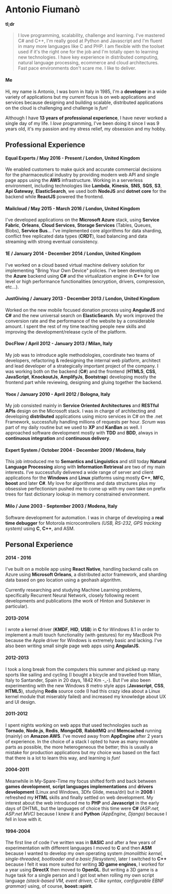 # Antonio Fiumanò #

#### tl;dr ####

> I love programming, scalability, challenge and learning.
> I've mastered C# and C++, I'm really good at Python and Javascript and I'm fluent in many more languages like C and PHP.
> I am flexible with the toolset used if it's the right one for the job and I'm totally open to learning new technologies.
> I have key experience in distributed computing, natural language processing, ecommerce and cloud architectures.
> Fast pace environments don't scare me.
> I like to deliver.

#### Me ####

Hi, my name is Antonio, I was born in Italy in 1985, I'm a **developer** in a wide variety of applications but my *current* focus is on web applications and services because designing and building scalable, distributed applications on the cloud is challenging and challenge is *fun!*

Although I have **13 years of professional experience**, I have never worked a single day of my life.
I *love* programming, I've been doing it since I was 9 years old, it's my passion and my stress relief, my obsession and my hobby.


## Professional Experience ##

#### Equal Experts / May 2016 - Present / London, United Kingdom

We enabled customers to make quick and accurate commercial decisions for the pharmaceutical industry by providing modern web API and single page apps using the **AWS** infrastructure.
Working in a serverless environment, including technologies like **Lambda**, **Kinesis**, **SNS**, **SQS**, **S3**, **Api Gateway**, **ElasticSearch**, we used both **NodeJS** and **dotnet core** for the backend while **ReactJS** powered the frontend.

#### Mailcloud / May 2015 - March 2016 / London, United Kingdom

I've developed applications on the **Microsoft Azure** stack, using **Service Fabric**, **Orleans**, **Cloud Services**, **Storage Services** (Tables, Queues, Blobs), **Service Bus**...
I've implemented core algorithms for data sharding, conflict free replicated data types (**CRDT**), load balancing and data streaming with strong eventual consistency.

#### 1E / January 2014 - December 2014 / London, United Kingdom

I've worked on a cloud based virtual machine delivery solution for implementing "Bring Your Own Device" policies. I've been developing on the **Azure** backend using **C#** and the virtualization engine in **C++** for low level or high performance functionalities (encryption, drivers, compression, etc...).

#### JustGiving / January 2013 - December 2013 / London, United Kingdom

Worked on the new mobile focused donation process using **AngularJS** and **C#** and the new universal search on **ElasticSearch**. My work improved the conversion rate and the performance of the website by a considerable amount. I spent the rest of my time teaching people new skills and improving the development/release cycle of the platform.

#### DocFlow / April 2012 - January 2013 / Milan, Italy

My job was to introduce agile methodologies, coordinate two teams of developers, refactoring & redesigning the internal web platform, architect and lead developer of a strategically important project of the company. I was working both on the backend (**C#**) and the frontend (**HTML5**, **CSS**, **JavaScript**, **KnockoutJs**, **AmplifyJs**, **Bootstrap**) developing mostly the frontend part while reviewing, designing and gluing together the backend.

#### Yoox / January 2010 - April 2012 / Bologna, Italy

My job consisted mainly in **Service Oriented Architectures** and **RESTful APIs** design on the Microsoft stack. I was in charge of architecting and developing **distributed** applications using micro services in C# on the .net Framework, successfully handling millions of requests per hour. *Scrum* was part of my daily routine but we used to **XP** and **KanBan** as well. I approached software development mostly with **TDD** and **BDD**, always in **continuous integration** and **continuous delivery**.

#### Expert System / October 2004 - December 2009 / Modena, Italy

This job introduced me to **Semantics and Linguistics** and still today **Natural Language Processing** along with **Information Retrieval** are two of my main interests. I’ve successfully delivered a wide range of server and client applications for the **Windows** and **Linux** platforms using mostly **C++**, **MFC**, **boost** and later **C#**. My love for algorithms and data structures plus my obsessive perfectionism pushed me to come up with my own take on prefix trees for fast dictionary lookup in memory constrained environment.

#### Milo / June 2003 - September 2003 / Modena, Italy

Software development for automation. I was in charge of developing a **real time debugger** for Motorola microcontrollers <dfn>(USB, RS-232, GPS tracking system)</dfn> using **C**, **C++**, and ASM.


## Personal Experience ##

#### 2014 - 2016 ####

I've built on a mobile app using **React Native**, handling backend calls on Azure using **Microsoft Orleans**, a distributed actor framework, and sharding data based on geo location using a geohash algorithm.

Currently researching and studying Machine Learning problems, specifically Recurrent Neural Network, closely following  recent developments  and publications (the work of Hinton and Sutskever in particular).

#### 2013-2014 ####

I wrote a kernel driver (**KMDF**, **HID**, **USB**) in **C** for Windows 8.1 in order to implement a multi touch functionality (with gestures) for my MacBook Pro because the Apple driver for Windows is extremely basic and lacking. I've also been writing small single page web apps using **AngularJS**.

#### 2012-2013 ####

I took a long break from the computers this summer and picked up many sports like sailing and cycling (I bought a bicycle and travelled from Milan, Italy to Santander, Spain in 20 days, 1842 Km -_-). But I've also been experimenting with the new Windows 8 metro style apps (**Javascript**, **CSS**, **HTML5**), studying **Redis** source code (I had this crazy idea about a Linux kernel module that miserably failed) and increased my knowledge about UX and UI design.

#### 2011-2012 ####

I spent nights working on web apps that used technologies such as **Tornado**, **Node.js**, **Redis**, **MongoDB**, **RabbitMQ** and **Memcached** running (mainly) on **Amazon AWS**.
I've moved away from **AppEngine** after 2 years of experience.
In the choice of a stack I opted to have as many movable parts as possible, the more heterogeneous the better; this is usually a mistake for production applications but my choice was based on the fact that there is a lot to learn this way, and learning is *fun!*

#### 2004-2011 ####

Meanwhile in My-Spare-Time my focus shifted forth and back between **games development**, **script languages implementations** and **drivers development** (Linux and Windows, 3Dfx Glide, mesa/dri) but in **2008** I refreshed my **HTML** skills and finally settled on web development.
My interest about the web introduced me to **PHP** and **Javascript** in the early days of DHTML, but the languages of choice this time were **C#** <dfn>(ASP.net, ASP.net MVC)</dfn> because I knew it and **Python** <dfn>(AppEngine, Django)</dfn> because I fell in love with it.

#### 1994-2004 ####

The first line of code I've written was in **BASIC** and after a few years of experimentation with different languages I moved to **C** and then **ASM** because I wanted to develop my own operating system <dfn>(monolithic kernel, single-threaded, bootloader and a basic filesystem)</dfn>, later I switched to **C++** because I felt it was more suited for writing **3D game engines**, I worked for a year using **DirectX** then moved to **OpenGL**.
But writing a 3D game is a huge task for a single person and I got lost when rolling my own script language <dfn>(stack-based VM, event driven, C like syntax, configurable EBNF grammar)</dfn> using, of course, **boost::spirit**.
